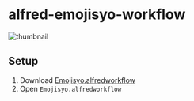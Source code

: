 # alfred-emojisyo-workflow

![thumbnail](https://i.gyazo.com/a9482860594193afb1f654816dcd1598.jpg)

## Setup

1. Download [Emojisyo.alfredworkflow](https://github.com/progfay/alfred-emojisyo-workflow/releases/download/v1.0.0/Emojisyo.alfredworkflow)
2. Open `Emojisyo.alfredworkflow`

